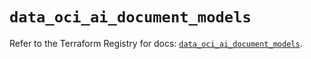 # `data_oci_ai_document_models`

Refer to the Terraform Registry for docs: [`data_oci_ai_document_models`](https://registry.terraform.io/providers/hashicorp/oci/7.19.0/docs/data-sources/ai_document_models).
